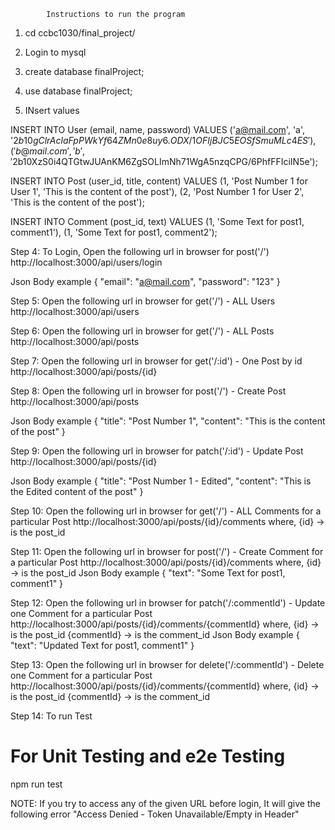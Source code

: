             Instructions to run the program 

1. cd ccbc1030/final_project/

2. Login to mysql

3. create database finalProject; 
				
4. use database finalProject;

5. INsert values

INSERT INTO User (email, name, password) VALUES
('a@mail.com', 'a', '$2b$10$gClrAclaFpPWkYf64ZMn0e8uy6.ODX/1OFIjBJC5EOSfSmuMLc4ES'),
('b@mail.com', 'b', '$2b$10$XzS0i4QTGtwJUAnKM6ZgSOLImNh71WgA5nzqCPG/6PhfFFIciIN5e');



INSERT INTO Post (user_id, title, content) VALUES
(1, 'Post Number 1 for User 1', 'This is the content of the post'),
(2, 'Post Number 1 for User 2', 'This is the content of the post');



INSERT INTO Comment (post_id, text) VALUES
(1, 'Some Text for post1, comment1'),
(1, 'Some Text for post1, comment2');

Step 4: To Login, Open the following url in browser for post('/')
http://localhost:3000/api/users/login

Json Body example
{
"email": "a@mail.com",
"password": "123"
}

Step 5: Open the following url in browser for get('/') - ALL Users
http://localhost:3000/api/users

Step 6: Open the following url in browser for get('/') - ALL Posts
http://localhost:3000/api/posts

Step 7: Open the following url in browser for get('/:id') - One Post by id
http://localhost:3000/api/posts/{id}

Step 8: Open the following url in browser for post('/') - Create Post
http://localhost:3000/api/posts

Json Body example
{
"title": "Post Number 1",
"content": "This is the content of the post"
}

Step 9: Open the following url in browser for patch('/:id') - Update Post
http://localhost:3000/api/posts/{id}

Json Body example
{
"title": "Post Number 1 - Edited",
"content": "This is the Edited content of the post"
}

Step 10: Open the following url in browser for get('/') - ALL Comments for a particular Post
http://localhost:3000/api/posts/{id}/comments
where, {id} -> is the post_id

Step 11: Open the following url in browser for post('/') - Create Comment for a particular Post
http://localhost:3000/api/posts/{id}/comments
where, {id} -> is the post_id
Json Body example
{
"text": "Some Text for post1, comment1"
}

Step 12: Open the following url in browser for patch('/:commentId') - Update one Comment for a particular Post
http://localhost:3000/api/posts/{id}/comments/{commentId}
where, {id} -> is the post_id
{commentId} -> is the comment_id
Json Body example
{
"text": "Updated Text for post1, comment1"
}

Step 13: Open the following url in browser for delete('/:commentId') - Delete one Comment for a particular Post
http://localhost:3000/api/posts/{id}/comments/{commentId}
where, {id} -> is the post_id
{commentId} -> is the comment_id

Step 14: To run Test

# For Unit Testing and e2e Testing

npm run test

NOTE:
If you try to access any of the given URL before login, It will give the following error
"Access Denied - Token Unavailable/Empty in Header"
